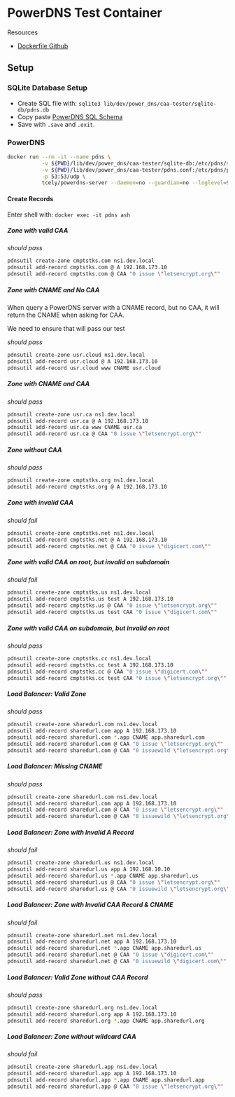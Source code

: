 # PowerDNS Test Container

Resources
* [Dockerfile Github](https://github.com/tcely/dockerhub-powerdns)

## Setup

### SQLite Database Setup

* Create SQL file with: `sqlite3 lib/dev/power_dns/caa-tester/sqlite-db/pdns.db`
* Copy paste [PowerDNS SQL Schema](https://doc.powerdns.com/authoritative/backends/generic-sqlite3.html#setting-up-the-database)
* Save with `.save` and `.exit`.

### PowerDNS

```bash
docker run --rm -it --name pdns \
           -v ${PWD}/lib/dev/power_dns/caa-tester/sqlite-db:/etc/pdns/sqlite-db \
           -v ${PWD}/lib/dev/power_dns/caa-tester/pdns.conf:/etc/pdns/pdns.conf \
           -p 53:53/udp \
           tcely/powerdns-server --daemon=no --guardian=no --loglevel=9
```

#### Create Records

Enter shell with: `docker exec -it pdns ash`

##### Zone with valid CAA

_should pass_

```bash
pdnsutil create-zone cmptstks.com ns1.dev.local
pdnsutil add-record cmptstks.com @ A 192.168.173.10
pdnsutil add-record cmptstks.com @ CAA "0 issue \"letsencrypt.org\""
```

##### Zone with CNAME and No CAA

When query a PowerDNS server with a CNAME record, but no CAA, it will return the CNAME when asking for CAA.

We need to ensure that will pass our test

_should pass_

```bash
pdnsutil create-zone usr.cloud ns1.dev.local
pdnsutil add-record usr.cloud @ A 192.168.173.10
pdnsutil add-record usr.cloud www CNAME usr.cloud
```

##### Zone with CNAME and CAA

_should pass_

```bash
pdnsutil create-zone usr.ca ns1.dev.local
pdnsutil add-record usr.ca @ A 192.168.173.10
pdnsutil add-record usr.ca www CNAME usr.ca
pdnsutil add-record usr.ca @ CAA "0 issue \"letsencrypt.org\""
```

##### Zone without CAA

_should pass_

```bash
pdnsutil create-zone cmptstks.org ns1.dev.local
pdnsutil add-record cmptstks.org @ A 192.168.173.10
```

##### Zone with invalid CAA

_should fail_

```bash
pdnsutil create-zone cmptstks.net ns1.dev.local
pdnsutil add-record cmptstks.net @ A 192.168.173.10
pdnsutil add-record cmptstks.net @ CAA "0 issue \"digicert.com\""
```

##### Zone with valid CAA on root, but invalid on subdomain

_should fail_

```bash
pdnsutil create-zone cmptstks.us ns1.dev.local
pdnsutil add-record cmptstks.us test A 192.168.173.10
pdnsutil add-record cmptstks.us @ CAA "0 issue \"letsencrypt.org\""
pdnsutil add-record cmptstks.us test CAA "0 issue \"digicert.com\""
```

##### Zone with valid CAA on subdomain, but invalid on root

_should pass_

```bash
pdnsutil create-zone cmptstks.cc ns1.dev.local
pdnsutil add-record cmptstks.cc test A 192.168.173.10
pdnsutil add-record cmptstks.cc @ CAA "0 issue \"digicert.com\""
pdnsutil add-record cmptstks.cc test CAA "0 issue \"letsencrypt.org\""
```

##### Load Balancer: Valid Zone

_should pass_

```bash
pdnsutil create-zone sharedurl.com ns1.dev.local
pdnsutil add-record sharedurl.com app A 192.168.173.10
pdnsutil add-record sharedurl.com *.app CNAME app.sharedurl.com
pdnsutil add-record sharedurl.com @ CAA "0 issue \"letsencrypt.org\""
pdnsutil add-record sharedurl.com @ CAA "0 issuewild \"letsencrypt.org\""
```

##### Load Balancer: Missing CNAME

_should pass_

```bash
pdnsutil create-zone sharedurl.com ns1.dev.local
pdnsutil add-record sharedurl.com app A 192.168.173.10
pdnsutil add-record sharedurl.com @ CAA "0 issue \"letsencrypt.org\""
pdnsutil add-record sharedurl.com @ CAA "0 issuewild \"letsencrypt.org\""
```

##### Load Balancer: Zone with Invalid A Record

_should fail_

```bash
pdnsutil create-zone sharedurl.us ns1.dev.local
pdnsutil add-record sharedurl.us app A 192.168.10.10
pdnsutil add-record sharedurl.us *.app CNAME app.sharedurl.us
pdnsutil add-record sharedurl.us @ CAA "0 issue \"letsencrypt.org\""
pdnsutil add-record sharedurl.us @ CAA "0 issuewild \"letsencrypt.org\""
```

##### Load Balancer: Zone with Invalid CAA Record & CNAME

_should fail_

```bash
pdnsutil create-zone sharedurl.net ns1.dev.local
pdnsutil add-record sharedurl.net app A 192.168.173.10
pdnsutil add-record sharedurl.net *.app CNAME app.sharedurl.us
pdnsutil add-record sharedurl.net @ CAA "0 issue \"digicert.com\""
pdnsutil add-record sharedurl.net @ CAA "0 issuewild \"digicert.com\""
```

##### Load Balancer: Valid Zone without CAA Record

_should pass_

```bash
pdnsutil create-zone sharedurl.org ns1.dev.local
pdnsutil add-record sharedurl.org app A 192.168.173.10
pdnsutil add-record sharedurl.org *.app CNAME app.sharedurl.org
```

##### Load Balancer: Zone without wildcard CAA

_should fail_

```bash
pdnsutil create-zone sharedurl.app ns1.dev.local
pdnsutil add-record sharedurl.app app A 192.168.173.10
pdnsutil add-record sharedurl.app *.app CNAME app.sharedurl.app
pdnsutil add-record sharedurl.app @ CAA "0 issue \"letsencrypt.org\""
```
